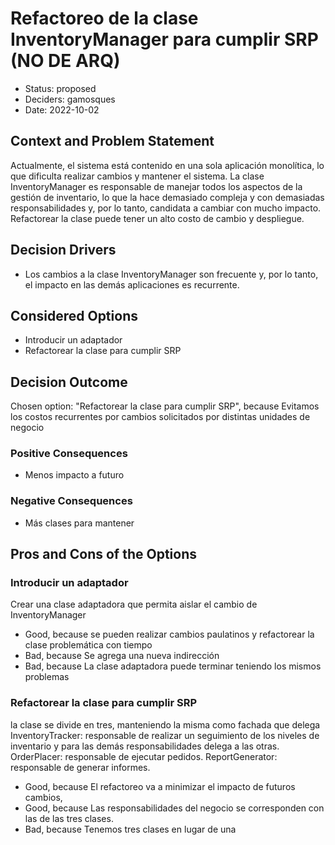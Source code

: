 # Refactoreo de la clase InventoryManager para cumplir SRP (NO DE ARQ)

* Status: proposed
* Deciders: gamosques
* Date: 2022-10-02

## Context and Problem Statement

Actualmente, el sistema está contenido en una sola aplicación monolítica, lo que dificulta realizar cambios y mantener el sistema. 
La clase InventoryManager es responsable de manejar todos los aspectos de la gestión de inventario, lo que la hace demasiado compleja y con demasiadas responsabilidades y, por lo tanto, candidata a cambiar con mucho impacto. Refactorear la clase puede tener un alto costo de cambio y despliegue.

## Decision Drivers

* Los cambios a la clase InventoryManager son frecuente y, por lo tanto, el impacto en las demás aplicaciones es recurrente.

## Considered Options

* Introducir un adaptador
* Refactorear la clase para cumplir SRP

## Decision Outcome

Chosen option: "Refactorear la clase para cumplir SRP", because Evitamos los costos recurrentes por cambios solicitados por distintas unidades de negocio

### Positive Consequences

* Menos impacto a futuro

### Negative Consequences

* Más clases para mantener

## Pros and Cons of the Options

### Introducir un adaptador

Crear una clase adaptadora que permita aislar el cambio de InventoryManager

* Good, because se pueden realizar cambios paulatinos y refactorear la clase problemática con tiempo
* Bad, because Se agrega una nueva indirección
* Bad, because La clase adaptadora puede terminar teniendo los mismos problemas

### Refactorear la clase para cumplir SRP

la clase se divide en tres, manteniendo la misma como fachada que delega
InventoryTracker: responsable de realizar un seguimiento de los niveles de inventario y para las demás responsabilidades delega a las otras. 
OrderPlacer: responsable de ejecutar pedidos.
ReportGenerator: responsable de generar informes.

* Good, because El refactoreo va a minimizar el impacto de futuros cambios,
* Good, because Las responsabilidades del negocio se corresponden con las de las tres clases.
* Bad, because Tenemos tres clases en lugar de una
